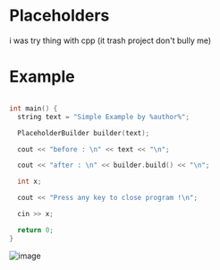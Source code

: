 # Placeholders
i was try thing with cpp (it trash project don't bully me)

# Example 

```cpp

int main() {
  string text = "Simple Example by %author%";

  PlaceholderBuilder builder(text);

  cout << "before : \n" << text << "\n";

  cout << "after : \n" << builder.build() << "\n";

  int x;

  cout << "Press any key to close program !\n";

  cin >> x;

  return 0;
}

```
![image](https://github.com/a8kj7sea/Placeholders/assets/104179839/c78ea5ab-b641-4c80-af67-3c0ee7e317f1)

